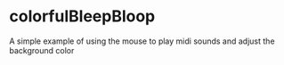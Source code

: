 # colorfulBleepBloop
A simple example of using the mouse to play midi sounds and adjust the background color
